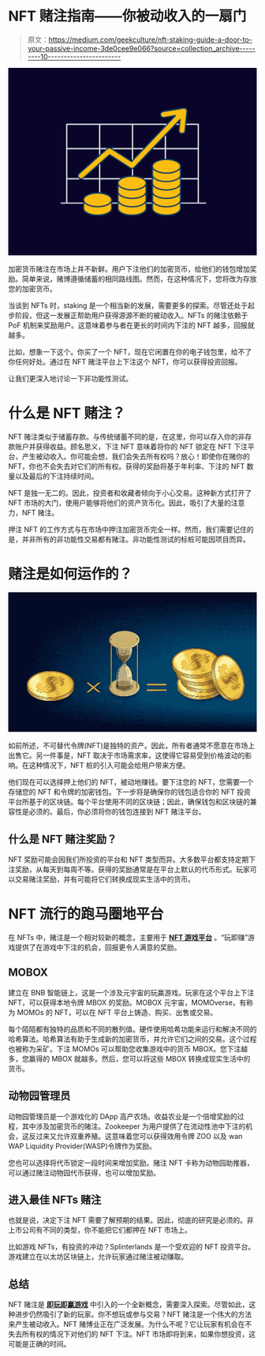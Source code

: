 # NFT 赌注指南——你被动收入的一扇门

> 原文：<https://medium.com/geekculture/nft-staking-guide-a-door-to-your-passive-income-3de0cee9e066?source=collection_archive---------10----------------------->

![](img/7119f26c9c59923191e8c1029b084676.png)

加密货币赌注在市场上并不新鲜。用户下注他们的加密货币，给他们的钱包增加奖励。简单来说，赌博遵循储蓄的相同路线图。然而，在这种情况下，您将改为存放您的加密货币。

当谈到 NFTs 时，staking 是一个相当新的发展，需要更多的探索。尽管还处于起步阶段，但这一发展正帮助用户获得源源不断的被动收入。NFTs 的赌注依赖于 PoF 机制来奖励用户。这意味着参与者在更长的时间内下注的 NFT 越多，回报就越多。

比如，想象一下这个。你买了一个 NFT，现在它闲置在你的电子钱包里，给不了你任何好处。通过在 NFT 赌注平台上下注这个 NFT，你可以获得投资回报。

让我们更深入地讨论一下非功能性测试。

# 什么是 NFT 赌注？

NFT 赌注类似于储蓄存款。与传统储蓄不同的是，在这里，你可以存入你的非存款账户并获得收益。顾名思义，下注 NFT 意味着将你的 NFT 锁定在 NFT 下注平台，产生被动收入。你可能会想，我们会失去所有权吗？放心！即使你在赌你的 NFT，你也不会失去对它们的所有权。获得的奖励将基于年利率、下注的 NFT 数量以及最后的下注持续时间。

NFT 是独一无二的。因此，投资者和收藏者倾向于小心交易。这种新方式打开了 NFT 市场的大门，使用户能够将他们的资产货币化。因此，吸引了大量的注意力，NFT 赌注。

押注 NFT 的工作方式与在市场中押注加密货币完全一样。然而，我们需要记住的是，并非所有的非功能性交易都有赌注。非功能性测试的标桩可能因项目而异。

# **赌注是如何运作的？**

![](img/cabfa76fbcad39fe1c4c13109250e5bd.png)

如前所述，不可替代令牌(NFT)是独特的资产。因此，所有者通常不愿意在市场上出售它。另一件事是，NFT 取决于市场需求率，这使得它容易受到价格波动的影响。在这种情况下，NFT 桩的引入可能会给用户带来方便。

他们现在可以选择押上他们的 NFT，被动地赚钱。要下注您的 NFT，您需要一个存储您的 NFT 和令牌的加密钱包。下一步将是确保你的钱包适合你的 NFT 投资平台所基于的区块链。每个平台使用不同的区块链；因此，确保钱包和区块链的兼容性是必须的。最后，你必须将你的钱包连接到 NFT 赌注平台。

## **什么是 NFT 赌注奖励？**

NFT 奖励可能会因我们所投资的平台和 NFT 类型而异。大多数平台都支持定期下注奖励，从每天到每周不等。获得的奖励通常是在平台上默认的代币形式。玩家可以交易赌注奖励，并有可能将它们转换成现实生活中的货币。

# **NFT 流行的跑马圈地平台**

在 NFTs 中，赌注是一个相对较新的概念，主要用于 [**NFT 游戏平台**](https://www.jump.trade/) 。“玩即赚”游戏提供了在游戏中下注的机会，回报更令人满意的奖励。

## **MOBOX**

建立在 BNB 智能链上，这是一个涉及元宇宙的玩赢游戏。玩家在这个平台上下注 NFT，可以获得本地令牌 MBOX 的奖励。MOBOX 元宇宙，MOMOverse，有称为 MOMOs 的 NFT，可以在 NFT 平台上铸造、购买、出售或交易。

每个陌陌都有独特的品质和不同的散列值。硬件使用哈希功能来运行和解决不同的哈希算法。哈希算法有助于生成新的加密货币，并允许它们之间的交易。这个过程也被称为采矿。下注 MOMOs 可以帮助您收集游戏中的货币 MBOX。您下注越多，您赢得的 MBOX 就越多。然后，您可以将这些 MBOX 转换成现实生活中的货币。

## **动物园管理员**

动物园管理员是一个游戏化的 DApp 高产农场。收益农业是一个倍增奖励的过程，其中涉及加密货币的赌注。Zookeeper 为用户提供了在流动性池中下注的机会，这反过来又允许双重养殖。这意味着您可以获得效用令牌 ZOO 以及 wan WAP Liquidity Provider(WASP)令牌作为奖励。

您也可以选择将代币锁定一段时间来增加奖励。赌注 NFT 卡称为动物园助推器，可以通过赌注动物园代币获得，也可以增加奖励。

## **进入最佳 NFTs 赌注**

也就是说，决定下注 NFT 需要了解预期的结果。因此，彻底的研究是必须的。非上市公司有不同的类型，你不能把它们都押在 NFT 市场上。

比如游戏 NFTs，有投资的冲动？Splinterlands 是一个受欢迎的 NFT 投资平台。游戏建立在以太坊区块链上，允许玩家通过赌注被动赚取。

## **总结**

NFT 赌注是 [**即玩即赢游戏**](https://www.jump.trade/mcl-game) 中引入的一个全新概念，需要深入探索。尽管如此，这种进步仍然吸引了新的玩家。你不想玩或参与交易？NFT 赌注是一个伟大的方法来产生被动收入。NFT 赌博业正在广泛发展。为什么不呢？它让玩家有机会在不失去所有权的情况下对他们的 NFT 下注。NFT 市场即将到来，如果你想投资，这可能是正确的时间。